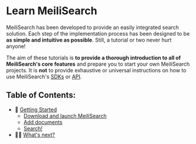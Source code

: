 # Learn MeiliSearch

MeiliSearch has been developed to provide an easily integrated search solution. Each step of the implementation process has been designed to be **as simple and intuitive as possible**. Still, a tutorial or two never hurt anyone!

The aim of these tutorials is **to provide a thorough introduction to all of MeiliSearch's core features** and prepare you to start your own MeiliSearch projects. It is **not** to provide exhaustive or universal instructions on how to use MeiliSearch's [SDKs](/learn/what_is_meilisearch/sdks.md) or [API](/reference/api).

## Table of Contents:

- 🚀 [Getting Started](/learn/learn_meilisearch/getting_started.md)
  - [Download and launch MeiliSearch](/learn/learn_meilisearch/getting_started.md#download-and-launch)
  - [Add documents](/learn/learn_meilisearch/getting_started.md#add-documents)
  - [Search!](/learn/learn_meilisearch/getting_started.md#search)
- 👩‍🚀 [What's next?](/learn/learn_meilisearch/whats_next.md)
